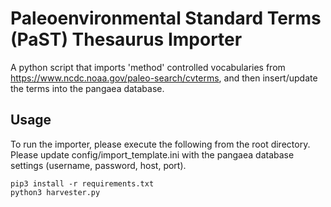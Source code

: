 # Paleoenvironmental Standard Terms (PaST) Thesaurus Importer
A python script that imports 'method' controlled vocabularies from https://www.ncdc.noaa.gov/paleo-search/cvterms, and then insert/update the terms into the pangaea database.

## Usage
To run the importer, please execute the following from the root directory. Please update config/import_template.ini with the pangaea database settings (username, password, host, port).
```
pip3 install -r requirements.txt
python3 harvester.py
```
